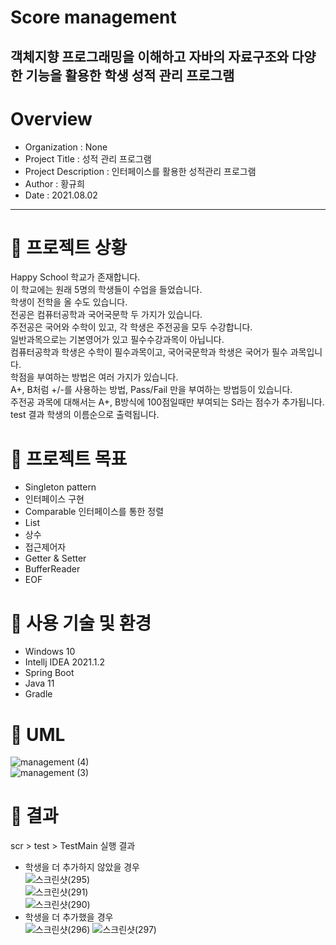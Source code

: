 # Score management  
객체지향 프로그래밍을 이해하고 자바의 자료구조와 다양한 기능을 활용한 학생 성적 관리 프로그램
-----------------------------
# Overview
* Organization : None
* Project Title : 성적 관리 프로그램
* Project Description : 인터페이스를 활용한 성적관리 프로그램
* Author : 황규희  
* Date : 2021.08.02
-----------------------------
# 📌 프로젝트 상황  
Happy School 학교가 존재합니다.     
이 학교에는 원래 5명의 학생들이 수업을 들었습니다.    
학생이 전학을 올 수도 있습니다.    
전공은 컴퓨터공학과 국어국문학 두 가지가 있습니다.    
주전공은 국어와 수학이 있고, 각 학생은  주전공을 모두 수강합니다.    
일반과목으로는 기본영어가 있고 필수수강과목이 아닙니다.    
컴퓨터공학과 학생은 수학이 필수과목이고, 국어국문학과 학생은 국어가 필수 과목입니다.  
학점을 부여하는 방법은 여러 가지가 있습니다.   
A+, B처럼 +/-를 사용하는 방법, Pass/Fail 만을 부여하는 방법등이 있습니다.  
주전공 과목에 대해서는 A+, B방식에 100점일때만 부여되는 S라는 점수가 추가됩니다.  
test 결과 학생의 이름순으로 출력됩니다.
# 📌 프로젝트 목표  
* Singleton pattern
* 인터페이스 구현
* Comparable 인터페이스를 통한 정렬
* List
* 상수
* 접근제어자
* Getter & Setter
* BufferReader
* EOF
# 📌 사용 기술 및 환경  
* Windows 10
* Intellj IDEA 2021.1.2
* Spring Boot
* Java 11
* Gradle
# 📌 UML  
![management (4)](https://user-images.githubusercontent.com/49300728/127938320-176c6fa0-af5a-4fac-8171-f81049c3b147.png)  
![management (3)](https://user-images.githubusercontent.com/49300728/127884398-b610829d-349b-4c73-b3f9-dece169ea606.png)
# 📌 결과  
scr > test > TestMain 실행 결과  
* 학생을 더 추가하지 않았을 경우  
![스크린샷(295)](https://user-images.githubusercontent.com/49300728/127940368-cc826c77-e151-4010-b894-97809cd2b7a3.png)  
![스크린샷(291)](https://user-images.githubusercontent.com/49300728/127884426-a0578877-3ddc-4f55-a51c-adb32fea1268.png)  
![스크린샷(290)](https://user-images.githubusercontent.com/49300728/127884429-96a21bc4-55b1-4e0e-83ca-17ed171c80f5.png)
* 학생을 더 추가했을 경우  
![스크린샷(296)](https://user-images.githubusercontent.com/49300728/127940374-3e6514ca-e36f-47dd-b0d4-306d512984fa.png)
![스크린샷(297)](https://user-images.githubusercontent.com/49300728/127940381-259bd3b1-f56f-4cc6-97b8-2111922801db.png)

